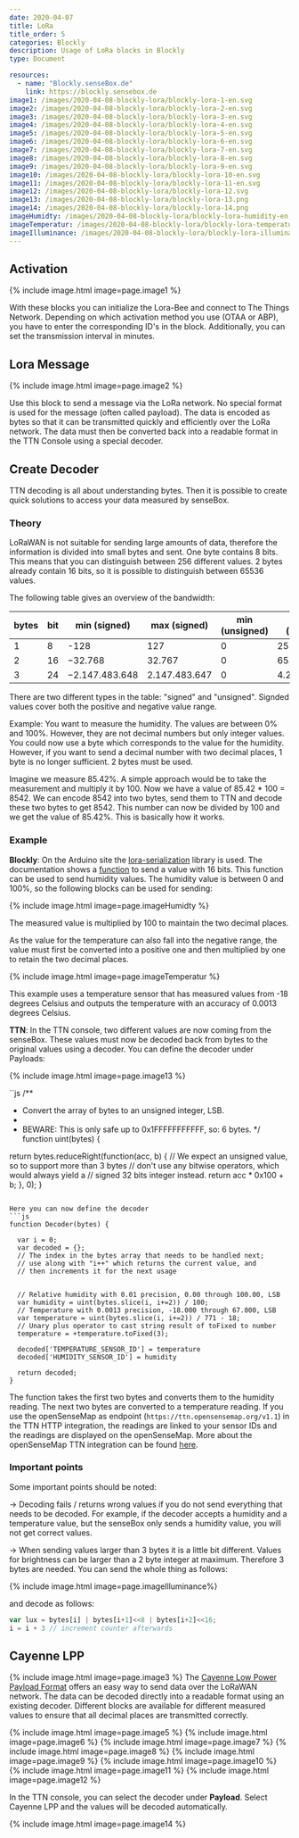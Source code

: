 ```yaml
---
date: 2020-04-07
title: LoRa
title_order: 5
categories: Blockly
description: Usage of LoRa blocks in Blockly
type: Document

resources:
  - name: "Blockly.senseBox.de"
    link: https://blockly.sensebox.de
image1: /images/2020-04-08-blockly-lora/blockly-lora-1-en.svg
image2: /images/2020-04-08-blockly-lora/blockly-lora-2-en.svg
image3: /images/2020-04-08-blockly-lora/blockly-lora-3-en.svg
image4: /images/2020-04-08-blockly-lora/blockly-lora-4-en.svg
image5: /images/2020-04-08-blockly-lora/blockly-lora-5-en.svg
image6: /images/2020-04-08-blockly-lora/blockly-lora-6-en.svg
image7: /images/2020-04-08-blockly-lora/blockly-lora-7-en.svg
image8: /images/2020-04-08-blockly-lora/blockly-lora-8-en.svg
image9: /images/2020-04-08-blockly-lora/blockly-lora-9-en.svg
image10: /images/2020-04-08-blockly-lora/blockly-lora-10-en.svg
image11: /images/2020-04-08-blockly-lora/blockly-lora-11-en.svg
image12: /images/2020-04-08-blockly-lora/blockly-lora-12.svg
image13: /images/2020-04-08-blockly-lora/blockly-lora-13.png
image14: /images/2020-04-08-blockly-lora/blockly-lora-14.png
imageHumidty: /images/2020-04-08-blockly-lora/blockly-lora-humidity-en.svg
imageTemperatur: /images/2020-04-08-blockly-lora/blockly-lora-temperature-en.svg
imageIlluminance: /images/2020-04-08-blockly-lora/blockly-lora-illuminance-en.svg
---
```

## Activation

{% include image.html image=page.image1 %}

With these blocks you can initialize the Lora-Bee and connect to The Things Network. Depending on which activation method you use (OTAA or ABP), you have to enter the corresponding ID's in the block. Additionally, you can set the transmission interval in minutes.  


## Lora Message
{% include image.html image=page.image2 %}

Use this block to send a message via the LoRa network. No special format is used for the message (often called payload). The data is encoded as bytes so that it can be transmitted quickly and efficiently over the LoRa network. The data must then be converted back into a readable format in the TTN Console using a special decoder. 

## Create Decoder
TTN decoding is all about understanding bytes. Then it is possible to create quick solutions to access your data measured by senseBox.

### Theory
LoRaWAN is not suitable for sending large amounts of data, therefore the information is divided into small bytes and sent. One byte contains 8 bits. This means that you can distinguish between 256 different values. 2 bytes already contain 16 bits, so it is possible to distinguish between 65536 values.

The following table gives an overview of the bandwidth:


| bytes | bit | min (signed) | max (signed) | min (unsigned) | max (unsigned) |
|-------|-----|----------------|---------------|----------------|----------------|
| 1 | 8 | -128 | 127 | 0 | 255 |
| 2 | 16 | −32.768 | 32.767 | 0 | 65.535 |
| 3 | 24 | −2.147.483.648 | 2.147.483.647 | 0 | 4.294.967.295 |

There are two different types in the table: "signed" and "unsigned". Signded values cover both the positive and negative value range. 

Example: You want to measure the humidity. The values are between 0% and 100%. However, they are not decimal numbers but only integer values. You could now use a byte which corresponds to the value for the humidity. However, if you want to send a decimal number with two decimal places, 1 byte is no longer sufficient. 2 bytes must be used.  

Imagine we measure 85.42%. A simple approach would be to take the measurement and multiply it by 100. Now we have a value of 85.42 * 100 = 8542. We can encode 8542 into two bytes, send them to TTN and decode these two bytes to get 8542. This number can now be divided by 100 and we get the value of 85.42%. This is basically how it works.

### Example

__Blockly__:
On the Arduino site the [lora-serialization](https://github.com/thesolarnomad/lora-serialization) library is used. The documentation shows a [function](https://github.com/thesolarnomad/lora-serialization#unsigned-16bit-integer-2-bytes) to send a value with 16 bits. This function can be used to send humidity values. The humidity value is between 0 and 100%, so the following blocks can be used for sending:

{% include image.html image=page.imageHumidty %}

The measured value is multiplied by 100 to maintain the two decimal places. 

As the value for the temperature can also fall into the negative range, the value must first be converted into a positive one and then multiplied by one to retain the two decimal places. 

{% include image.html image=page.imageTemperatur %}

This example uses a temperature sensor that has measured values from -18 degrees Celsius and outputs the temperature with an accuracy of 0.0013 degrees Celsius. 

__TTN__:
In the TTN console, two different values are now coming from the senseBox. These values must now be decoded back from bytes to the original values using a decoder. You can define the decoder under Payloads:

{% include image.html image=page.image13 %}

``js
/**
 * Convert the array of bytes to an unsigned integer, LSB. 
 *
 * BEWARE: This is only safe up to 0x1FFFFFFFFFFF, so: 6 bytes.
 */
function uint(bytes) {

  return bytes.reduceRight(function(acc, b) {
    // We expect an unsigned value, so to support more than 3 bytes
    // don't use any bitwise operators, which would always yield a
    // signed 32 bits integer instead.
    return acc * 0x100 + b;
  }, 0);
}
```

Here you can now define the decoder
```js
function Decoder(bytes) {

  var i = 0;     
  var decoded = {};
  // The index in the bytes array that needs to be handled next;
  // use along with "i++" which returns the current value, and
  // then increments it for the next usage


  // Relative humidity with 0.01 precision, 0.00 through 100.00, LSB
  var humidity = uint(bytes.slice(i, i+=2)) / 100;
  // Temperature with 0.0013 precision, -18.000 through 67.000, LSB
  var temperature = uint(bytes.slice(i, i+=2)) / 771 - 18;
  // Unary plus operator to cast string result of toFixed to number
  temperature = +temperature.toFixed(3);
  
  decoded['TEMPERATURE_SENSOR_ID'] = temperature
  decoded['HUMIDITY_SENSOR_ID'] = humidity
  
  return decoded;
}
```
The function takes the first two bytes and converts them to the humidity reading. The next two bytes are converted to a temperature reading. If you use the openSenseMap as endpoint (`https://ttn.opensensemap.org/v1.1`) in the TTN HTTP integration, the readings are linked to your sensor IDs and the readings are displayed on the openSenseMap. More about the openSenseMap TTN integration can be found [here](https://sensebox.github.io/books-v2/osem/ttn_integration.html).

### Important points
Some important points should be noted:

→ Decoding fails / returns wrong values if you do not send everything that needs to be decoded. For example, if the decoder accepts a humidity and a temperature value, but the senseBox only sends a humidity value, you will not get correct values.

→ When sending values larger than 3 bytes it is a little bit different. Values for brightness can be larger than a 2 byte integer at maximum. Therefore 3 bytes are needed. You can send the whole thing as follows: 

{% include image.html image=page.imageIlluminance%}


and decode as follows:
```js
var lux = bytes[i] | bytes[i+1]<<8 | bytes[i+2]<<16;
i = i + 3 // increment counter afterwards
```

## Cayenne LPP
{% include image.html image=page.image3 %}
The [Cayenne Low Power Payload Format](https://community.mydevices.com/t/cayenne-lpp-2-0/7510) offers an easy way to send data over the LoRaWAN network. The data can be decoded directly into a readable format using an existing decoder. Different blocks are available for different measured values to ensure that all decimal places are transmitted correctly. 

{% include image.html image=page.image5 %}
{% include image.html image=page.image6 %}
{% include image.html image=page.image7 %}
{% include image.html image=page.image8 %}
{% include image.html image=page.image9 %}
{% include image.html image=page.image10 %}
{% include image.html image=page.image11 %}
{% include image.html image=page.image12 %}

In the TTN console, you can select the decoder under __Payload__. Select Cayenne LPP and the values will be decoded automatically.

{% include image.html image=page.image14 %}
